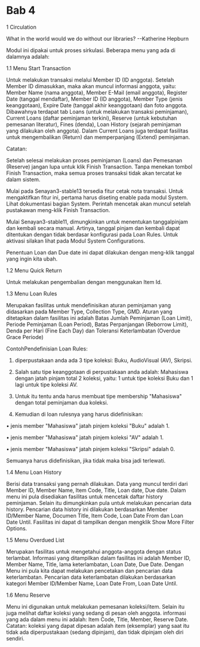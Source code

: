 # Bab 4

1 Circulation

What in the world would we do without our libraries? --Katherine Hepburn

Modul ini dipakai untuk proses sirkulasi. Beberapa menu yang ada di dalamnya adalah: 

1.1 Menu Start Transaction 

Untuk melakukan transaksi melalui Member ID (ID anggota). Setelah Member ID dimasukkan, maka akan muncul informasi anggota, yaitu: Member Name (nama anggota), Member E-Mail (email anggota), Register Date (tanggal mendaftar), Member ID (ID anggota), Member Type (jenis keanggotaan), Expire Date (tanggal akhir keanggotaan) dan foto anggota. Dibawahnya terdapat tab Loans (untuk melakukan transaksi peminjaman), Current Loans (daftar peminjaman terkini), Reserve (untuk kebutuhan pemesanan literatur), Fines (denda), Loan History (sejarah peminjaman yang dilakukan oleh anggota). Dalam Current Loans juga terdapat fasilitas untuk mengembalikan (Return) dan memperpanjang (Extend) peminjaman. 



Catatan: 

Setelah selesai melakukan proses peminjaman (Loans) dan Pemesanan (Reserve) jangan lupa untuk klik Finish Transaction. Tanpa menekan tombol Finish Transaction, maka semua proses transaksi tidak akan tercatat ke dalam sistem. 

Mulai pada Senayan3-stable13 tersedia fitur cetak nota transaksi. Untuk mengaktifkan fitur ini, pertama harus diseting enable pada modul System. Lihat dokumentasi bagian System. Perintah mencetak akan muncul setelah pustakawan meng-klik Finish Transaction.



Mulai Senayan3-stable11, dimungkinkan untuk menentukan tanggalpinjam dan kembali secara manual. Artinya, tanggal pinjam dan kembali dapat ditentukan dengan tidak berdasar konfigurasi pada Loan Rules. Untuk aktivasi silakan lihat pada Modul System Configurations.



Penentuan Loan dan Due date ini dapat dilakukan dengan meng-klik tanggal yang ingin kita ubah. 

1.2 Menu Quick Return 

Untuk melakukan pengembalian dengan menggunakan Item Id. 





1.3 Menu Loan Rules 

Merupakan fasilitas untuk mendefinisikan aturan peminjaman yang didasarkan pada Member Type, Collection Type, GMD. Aturan yang ditetapkan dalam fasilitas ini adalah Batas Jumlah Peminjaman (Loan Limit), Periode Peminjaman (Loan Period), Batas Perpanjangan (Reborrow Limit), Denda per Hari (Fine Each Day) dan Toleransi Keterlambatan (Overdue Grace Periode) 



ContohPendefinisian Loan Rules: 

1. diperpustakaan anda ada 3 tipe koleksi: Buku, AudioVisual (AV), Skripsi. 

2. Salah satu tipe keanggotaan di perpustakaan anda adalah: Mahasiswa dengan jatah pinjam total 2 koleksi, yaitu: 1 untuk tipe koleksi Buku dan 1 lagi untuk tipe koleksi AV. 

3. Untuk itu tentu anda harus membuat tipe membership "Mahasiswa" dengan total peminjaman dua koleksi. 

4. Kemudian di loan rulesnya yang harus didefinisikan:

• jenis member "Mahasiswa" jatah pinjem koleksi "Buku" adalah 1.

• jenis member "Mahasiswa" jatah pinjem koleksi "AV" adalah 1. 

• jenis member "Mahasiswa" jatah pinjem koleksi "Skripsi" adalah 0.

Semuanya harus didefinisikan, jika tidak maka bisa jadi terlewati. 

1.4 Menu Loan History 

Berisi data transaksi yang pernah dilakukan. Data yang muncul terdiri dari Member ID, Member Name, Item Code, Title, Loan date, Due date. Dalam menu ini pula disediakan fasilitas untuk mencetak daftar history peminjaman. Selain itu dimungkinkan pula untuk melakukan pencarian data history. Pencarian data history ini dilakukan berdasarkan Member ID/Member Name, Documen Title, Item Code, Loan Date From dan Loan Date Until. Fasilitas ini dapat di tampilkan dengan mengklik Show More Filter Options. 



1.5 Menu Overdued List 

Merupakan fasilitas untuk mengetahui anggota-anggota dengan status terlambat. Informasi yang ditampilkan dalam fasilitas ini adalah Member ID, Member Name, Title, lama keterlambatan, Loan Date, Due Date. Dengan Menu ini pula kita dapat melakukan pencetakan dan pencarian data keterlambatan. Pencarian data keterlambatan dilakukan berdasarkan kategori Member ID/Member Name, Loan Date From, Loan Date Until. 



1.6 Menu Reserve

Menu ini digunakan untuk melakukan pemesanan koleksi/item. Selain itu juga melihat daftar koleksi yang sedang di pesan oleh anggota. informasi yang ada dalam menu ini adalah: Item Code, Title, Member, Reserve Date. Catatan: koleksi yang dapat dipesan adalah item (eksemplar) yang saat itu tidak ada diperpustakaan (sedang dipinjam), dan tidak dipinjam oleh diri sendiri.

